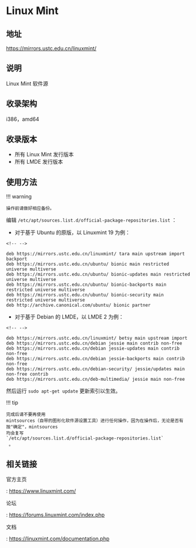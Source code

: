# Linux Mint

## 地址

<https://mirrors.ustc.edu.cn/linuxmint/>

## 说明

Linux Mint 软件源

## 收录架构

i386，amd64

## 收录版本

-   所有 Linux Mint 发行版本
-   所有 LMDE 发行版本

## 使用方法

!!! warning

    操作前请做好相应备份。

编辑
`/etc/apt/sources.list.d/official-package-repositories.list`
 ：

-   对于基于 Ubuntu 的原版，以 Linuxmint 19 为例：

```{=html}
<!-- -->
```
    deb https://mirrors.ustc.edu.cn/linuxmint/ tara main upstream import backport 
    deb https://mirrors.ustc.edu.cn/ubuntu/ bionic main restricted universe multiverse
    deb https://mirrors.ustc.edu.cn/ubuntu/ bionic-updates main restricted universe multiverse
    deb https://mirrors.ustc.edu.cn/ubuntu/ bionic-backports main restricted universe multiverse
    deb https://mirrors.ustc.edu.cn/ubuntu/ bionic-security main restricted universe multiverse
    deb http://archive.canonical.com/ubuntu/ bionic partner

-   对于基于 Debian 的 LMDE，以 LMDE 2 为例：

```{=html}
<!-- -->
```
    deb https://mirrors.ustc.edu.cn/linuxmint/ betsy main upstream import
    deb https://mirrors.ustc.edu.cn/debian jessie main contrib non-free
    deb https://mirrors.ustc.edu.cn/debian jessie-updates main contrib non-free
    deb https://mirrors.ustc.edu.cn/debian jessie-backports main contrib non-free
    deb https://mirrors.ustc.edu.cn/debian-security/ jessie/updates main non-free contrib
    deb https://mirrors.ustc.edu.cn/deb-multimedia/ jessie main non-free

然后运行 `sudo apt-get update` 更新索引以生效。

!!! tip

    完成后请不要再使用
    mintsources（自带的图形化软件源设置工具）进行任何操作，因为在操作后，无论是否有按"确定"，mintsources
    均会复写
    `/etc/apt/sources.list.d/official-package-repositories.list`
     。

## 相关链接

官方主页

:   <https://www.linuxmint.com/>

论坛

:   <https://forums.linuxmint.com/index.php>

文档

:   <https://linuxmint.com/documentation.php>
